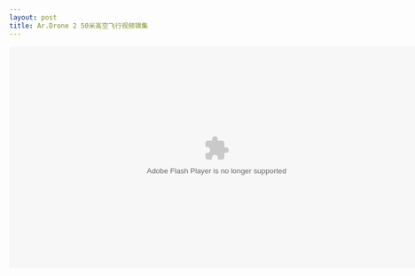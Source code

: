 ```yaml
---
layout: post
title: Ar.Drone 2 50米高空飞行视频锦集
---
```

<embed src="http://player.youku.com/player.php/sid/XNDM4MDE0OTQ0/v.swf" allowFullScreen="true" quality="high" width="748" height="400" align="middle" allowScriptAccess="always" type="application/x-shockwave-flash"></embed>